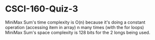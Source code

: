 # CSCI-160-Quiz-3

MiniMax Sum's time complexity is O(n) because it's doing a constant operation (accessing item in array) n many times (with the for loops)
MiniMax Sum's space complexity is 128 bits for the 2 longs being used. 

